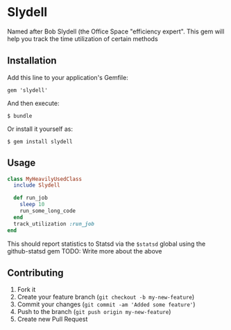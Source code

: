 # Slydell

Named after Bob Slydell (the Office Space "efficiency expert". This gem will help you track the time utilization of certain methods

## Installation

Add this line to your application's Gemfile:

    gem 'slydell'

And then execute:

    $ bundle

Or install it yourself as:

    $ gem install slydell

## Usage

```ruby
class MyHeavilyUsedClass
  include Slydell

  def run_job
    sleep 10
    run_some_long_code
  end
  track_utilization :run_job
end
```

This should report statistics to Statsd via the `$statsd` global using the github-statsd gem
TODO: Write more about the above

## Contributing

1. Fork it
2. Create your feature branch (`git checkout -b my-new-feature`)
3. Commit your changes (`git commit -am 'Added some feature'`)
4. Push to the branch (`git push origin my-new-feature`)
5. Create new Pull Request
